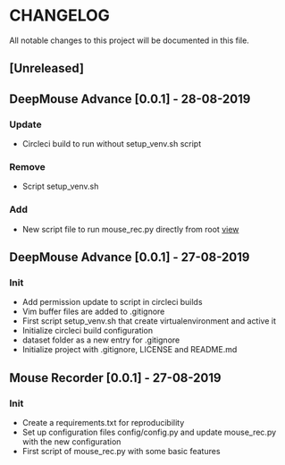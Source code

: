 # CHANGELOG

All notable changes to this project will be documented in this file.

## [Unreleased]

## DeepMouse Advance [0.0.1] - 28-08-2019
### Update
- Circleci build to run without setup_venv.sh script
### Remove
- Script setup_venv.sh
### Add
- New script file to run mouse_rec.py directly from root [view](scripts/mouse_recorder.sh)

## DeepMouse Advance [0.0.1] - 27-08-2019
### Init
- Add permission update to script in circleci builds
- Vim buffer files are added to .gitignore
- First script setup_venv.sh that create virtualenvironment and active it
- Initialize circleci build configuration
- dataset folder as a new entry for .gitignore
- Initialize project with .gitignore, LICENSE and README.md

## Mouse Recorder [0.0.1] - 27-08-2019
### Init
- Create a requirements.txt for reproducibility
- Set up configuration files config/config.py and update mouse_rec.py with the new configuration
- First script of mouse_rec.py with some basic features



